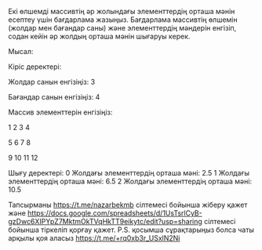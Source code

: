 Екі өлшемді массивтің әр жолындағы элементтердің орташа мәнін есептеу үшін бағдарлама жазыңыз. Бағдарлама массивтің өлшемін (жолдар мен бағандар саны) және элементтердің мәндерін енгізіп, содан кейін әр жолдың орташа мәнін шығаруы керек.

Мысал:

Кіріс деректері:

Жолдар санын енгізіңіз: 3

Бағандар санын енгізіңіз: 4

Массив элементтерін енгізіңіз:

1 2 3 4

5 6 7 8

9 10 11 12


Шығу деректері:
0 Жолдағы элементтердің орташа мәні: 2.5
1 Жолдағы элементтердің орташа мәні: 6.5
2 Жолдағы элементтердің орташа мәні: 10.5

Тапсырманы https://t.me/nazarbekmb сілтемесі бойынша жіберу қажет және https://docs.google.com/spreadsheets/d/1UsTsrlCyB-gzDwc6XIPYpZ7MktmOkTVqHkTT9eikytc/edit?usp=sharing сілтемесі бойынша тіркеліп қорғау қажет.
P.S. қосымша сұрақтарыңыз болса чаты арқылы қоя аласыз https://t.me/+rq0xb3r_USxlN2Ni
